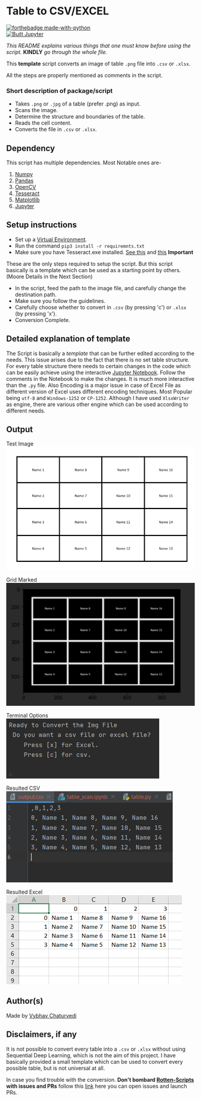 
# Table to CSV/EXCEL  
[![forthebadge made-with-python](http://ForTheBadge.com/images/badges/made-with-python.svg)](https://www.python.org/)  
[![Built Jupyter](https://img.shields.io/badge/Built%20Using-Jupyter-orange?style=for-the-badge&logo=Jupyter)]()

*This README explains various things that one must know before using the script.* **KINDLY** *go through the whole file.*  
  
This **template** script converts an image of table `.png` file into `.csv` or `.xlsx`.  
  
All the steps are properly mentioned as comments in the script.  
  
### Short description of package/script  
  
- Takes `.png` or `.jpg` of a table (prefer .png) as input.  
- Scans the image.  
- Determine the structure and boundaries of the table.
- Reads the cell content.
- Converts the file in `.csv` or `.xlsx`.

## Dependency

This script has multiple dependencies. Most Notable ones are-

1. [Numpy](https://numpy.org/) 
2. [Pandas](https://pandas.pydata.org/)
3. [OpenCV](https://opencv.org/)
4. [Tesseract](https://github.com/tesseract-ocr/tesseract)
5. [Matplotlib](https://matplotlib.org/)
6. [Jupyter](https://jupyter.org/)
## Setup instructions  

- Set up a [Virtual Environment](https://www.geeksforgeeks.org/python-virtual-environment/#:~:text=A%20virtual%20environment%20is%20a,of%20the%20Python%20developers%20use.).
- Run the command `pip3 install -r requiremnts.txt`
- Make sure you have Tesseract.exe installed. [See this](https://github.com/tesseract-ocr/tesseract/wiki) and [this](https://stackoverflow.com/questions/50951955/pytesseract-tesseractnotfound-error-tesseract-is-not-installed-or-its-not-i)
**Important**

These are the only steps required to setup the script. But this script basically is a template which can be used as a starting point by others. (Moore Details in the Next Section)
  
-  In the script, feed the path to the image file, and carefully change the destination path.
- Make sure you follow the guidelines.
- Carefully choose whether to convert in `.csv` (by pressing 'c') or `.xlsx` (by pressing 'x').
- Conversion Complete.
  
## Detailed explanation of template
  
The Script is basically a *template* that can be further edited according to the needs. This issue arises due to the fact that there is no set table structure. For every table structure there needs to certain changes in the code which can be easily achieve using the interactive [Jupyter Notebook](table_convert.ipynb). Follow the comments in the Notebook to make the changes. It is much more interactive than the `.py` file.
Also Encoding is a major issue in case of Excel File as different version of Excel uses different encoding techniques. Most Popular being `utf-8`  and `Windows-1252` or `CP-1252`.
Although I have used `XlsxWriter` as engine, there are various other engine which can be used according to different needs.  

## Output  
  
Test Image 
![Test](img/test.PNG)  

Grid Marked
![Grid](img/grid.PNG)

Terminal Options
![option](img/option.PNG)

Resulted CSV
![CSV](img/csv_img.PNG)

Resulted Excel
![Excel](img/excel_img.PNG)
  
## Author(s)  
  
Made by [Vybhav Chaturvedi](https://www.linkedin.com/in/vybhav-chaturvedi-0ba82614a/)
  
## Disclaimers, if any  
  
It is not possible to convert every table into a `.csv` or `.xlsx` without using Sequential Deep Learning, which is not the aim of this project. I have basically provided a small template which can be used to convert every possible table, but is not universal at all.

In case you find trouble with the conversion. 
**Don't bombard [Rotten-Scripts](https://github.com/HarshCasper/Rotten-Scripts) with issues and PRs** follow this [link](https://github.com/vybhav72954/My_Junk) here you can open issues and launch PRs.